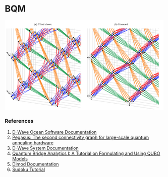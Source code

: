 # BQM

![imh](phegasas.png)
### References
1. [D-Wave Ocean Software Documentation](https://docs.ocean.dwavesys.com/en/latest/index.html)
2. [Pegasus: The second connectivity graph for large-scale quantum annealing hardware](https://arxiv.org/pdf/1901.07636.pdf)
3. [D-Wave System Documentation](https://docs.dwavesys.com/docs/latest/index.html)
4. [Quantum Bridge Analytics I: A Tutorial on Formulating
and Using QUBO Models](https://arxiv.org/ftp/arxiv/papers/1811/1811.11538.pdf)
5. [Dimod Documentation](https://readthedocs.com/projects/d-wave-systems-dimod/downloads/pdf/latest/)
6. [Sudoku Tutorial](https://tc3-japan.github.io/DA_tutorial/tutorial-1-sudoku.html)


